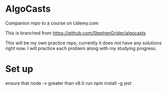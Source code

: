 # AlgoCasts

Companion repo to a course on Udemy.com


This is branched from https://github.com/StephenGrider/algocasts

This will be my own practice repo, currently it does not have any solutions right now. I will practice each problem along with my studying progress.

# Set up

ensure that node -v greater than v8.0
run npm install -g jest
